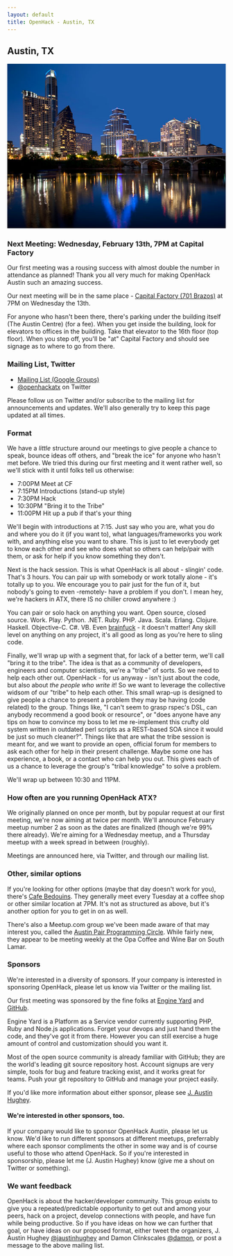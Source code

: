 ```yaml
---
layout: default
title: OpenHack - Austin, TX
---
```


## Austin, TX

![Austin, TX Skyline](/austin/atx.jpg)

### Next Meeting: Wednesday, February 13th, 7PM at Capital Factory

Our first meeting was a rousing success with almost double the number in attendance as planned!
Thank you all very much for making OpenHack Austin such an amazing success.

Our next meeting will be in the same place - [Capital Factory (701 Brazos)](http://goo.gl/maps/mKAtt) at 7PM on Wednesday
the 13th.

For anyone who hasn't been there, there's parking under the building itself (The Austin Centre) (for a fee).
When you get inside the building, look for elevators to offices in the building. Take that elevator to the 16th floor (top floor).
When you step off, you'll be "at" Capital Factory and should see signage as to where to go from there.

### Mailing List, Twitter

- [Mailing List (Google Groups)](https://groups.google.com/forum/?fromgroups#!forum/openhack-atx)
- [@openhackatx](http://twitter.com/openhackatx) on Twitter

Please follow us on Twitter and/or subscribe to the mailing list for announcements and updates.
We'll also generally try to keep this page updated at all times.

### Format

We have a *little* structure around our meetings to give people a chance to speak, bounce ideas off
others, and "break the ice" for anyone who hasn't met before. We tried this during our first meeting
and it went rather well, so we'll stick with it until folks tell us otherwise:

- 7:00PM  Meet at CF
- 7:15PM  Introductions (stand-up style)
- 7:30PM  Hack
- 10:30PM "Bring it to the Tribe"
- 11:00PM Hit up a pub if that's your thing

We'll begin with introductions at 7:15. Just say who you are, what you do and where you do it (if you want to),
what languages/frameworks you work with, and anything else you want to share. This is just to let everybody get to
know each other and see who does what so others can help/pair with them, or ask for help if you know something they don't.

Next is the hack session. This is what OpenHack is all about - slingin' code. That's 3 hours. You can pair up with somebody
or work totally alone - it's totally up to you. We encourage you to pair just for the fun of it, but nobody's going to even
-remotely- have a problem if you don't. I mean hey, we're hackers in ATX, there IS no chiller crowd anywhere :)

You can pair or solo hack on anything you want. Open source, closed source. Work. Play. Python. .NET. Ruby. PHP. Java. Scala.
Erlang. Clojure. Haskell. Objective-C. C#. VB. Even [brainfuck](http://en.wikipedia.org/wiki/Brainfuck) - it doesn't matter!
Any skill level on anything on any project, it's all good as long as you're here to sling code.

Finally, we'll wrap up with a segment that, for lack of a better term, we'll call "bring it to the tribe". The idea is that
as a community of developers, engineers and computer scientists, we're a "tribe" of sorts. So we need to help each other out.
OpenHack - for us anyway - isn't just about the code, but also about *the people who write it*! So we want to leverage the
collective widsom of our "tribe" to help each other. This small wrap-up is designed to give people a chance to present a
problem they may be having (code related) to the group. Things like, "I can't seem to grasp rspec's DSL, can anybody
recommend a good book or resource", or "does anyone have any tips on how to convince my boss to let me re-implement this
crufty old system written in outdated perl scripts as a REST-based SOA since it would be just so much cleaner?". Things like
that are what the tribe session is meant for, and we want to provide an open, official forum for members to ask each
other for help in their present challenge. Maybe some one has experience, a book, or a contact who can help you out. This
gives each of us a chance to leverage the group's "tribal knowledge" to solve a problem.

We'll wrap up between 10:30 and 11PM.

### How often are you running OpenHack ATX?

We originally planned on once per month, but by popular request at our first meeting,
we're now aiming at twice per month. We'll announce February meetup number 2 as soon
as the dates are finalized (though we're 99% there already). We're aiming for a
Wednesday meetup, and a Thursday meetup with a week spread in between (roughly).

Meetings are announced here, via Twitter, and through our mailing list.

### Other, similar options

If you're looking for other options (maybe that day doesn't work for you), there's [Cafe Bedouins](http://cafebedouins.com/).
They generally meet every Tuesday at a coffee shop or other similar location at 7PM. It's not as structured as above, but it's another option for you
to get in on as well.

There's also a Meetup.com group we've been made aware of that may interest you, called the
[Austin Pair Programming Circle](http://www.meetup.com/Austin-Pair-Programming-Circle/). While fairly new, they appear to be meeting weekly
at the Opa Coffee and Wine Bar on South Lamar.

### Sponsors

We're interested in a diversity of sponsors. If your company is interested in sponsoring OpenHack, please let us know
via Twitter or the mailing list.

Our first meeting was sponsored by the fine folks at [Engine Yard](http://www.engineyard.com) and [GitHub](http://www.github.com).

Engine Yard is a Platform as a Service vendor
currently supporting PHP, Ruby and Node.js applications. Forget your devops and just hand them the code, and they've got it from there.
However you can still exercise a huge amount of control and customization should you want it.

Most of the open source community is already familiar with GitHub; they are the world's leading git source repository host. Account
signups are very simple, tools for bug and feature tracking exist, and it works great for teams. Push your git repository to GitHub and manage
your project easily.

If you'd like more information about either sponsor, please see [J. Austin Hughey](http://twitter.com/jaustinhughey).

#### We're interested in other sponsors, too.

If your company would like to sponsor OpenHack Austin, please let us know. We'd like to run different sponsors at different meetups,
preferrably where each sponsor compliments the other in some way and is of course useful to those who attend OpenHack. So if you're
interested in sponsorship, please let me (J. Austin Hughey) know (give me a shout on Twitter or something).

### We want feedback

OpenHack is about the hacker/developer community. This group exists to give you a repeated/predictable opportunity to get out and among
your peers, hack on a project, develop connections with people, and have fun while being productive. So if you have ideas
on how we can further that goal, or have ideas on our proposed format, either tweet the organizers,
J. Austin Hughey [@jaustinhughey](https://twitter.com/jaustinhughey) and Damon Clinkscales [@damon](https://twitter.com/damon),
or post a message to the above mailing list.